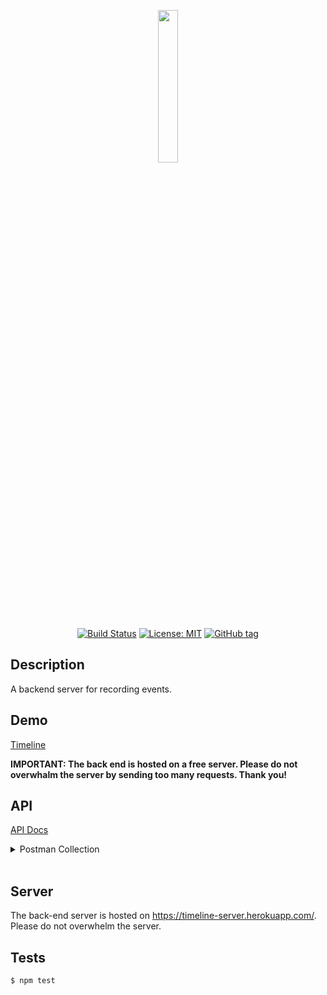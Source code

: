 <p align="center"><img src="https://github.com/senhungwong/timeline-server/blob/master/assets/logo.png" width="25%"></p>

<p align="center">
<a href="https://travis-ci.org/travis-ci/travis-web"><img src="https://travis-ci.org/senhungwong/timeline-server.svg?branch=master" alt="Build Status"></a>
<a href="https://opensource.org/licenses/MIT"><img src="https://img.shields.io/badge/License-MIT-yellow.svg" alt="License: MIT"></a>
<a href="https://github.com/senhungwong/timeline-server/tags"><img src="https://img.shields.io/github/tag/senhungwong/timeline-server.svg" alt="GitHub tag"></a>
</p>

## Description

A backend server for recording events.

## Demo

[Timeline](http://timeline.senhung.net)

**IMPORTANT: The back end is hosted on a free server. Please do not overwhalm the server by sending too many requests. Thank you!**

## API

[API Docs](https://github.com/senhungwong/timeline-server/wiki)

<details>
<summary>Postman Collection</summary>
<pre>
{
	"info": {
		"_postman_id": "d5786fe3-1ca8-4ff8-9947-616fe5b8ee9e",
		"name": "timeline-server",
		"schema": "https://schema.getpostman.com/json/collection/v2.1.0/collection.json"
	},
	"item": [
		{
			"name": "Auth",
			"description": null,
			"item": [
				{
					"name": "Register",
					"event": [
						{
							"listen": "test",
							"script": {
								"id": "d84860e3-bf0e-4912-b81e-a61bafa32a28",
								"type": "text/javascript",
								"exec": [
									"var data = pm.response.json();",
									"pm.environment.set(\"timeline-auth-token\", data.token);"
								]
							}
						}
					],
					"request": {
						"method": "POST",
						"header": [
							{
								"key": "Content-Type",
								"value": "application/json"
							}
						],
						"body": {
							"mode": "raw",
							"raw": "{\n\t\"username\": \"admin\",\n\t\"password\": \"password\"\n}"
						},
						"url": {
							"raw": "{{timeline-host}}/api/v1/auth/register",
							"host": [
								"{{timeline-host}}"
							],
							"path": [
								"api",
								"v1",
								"auth",
								"register"
							]
						}
					},
					"response": []
				},
				{
					"name": "Login",
					"event": [
						{
							"listen": "test",
							"script": {
								"id": "c32a70fe-d0c7-45d7-a9dd-a304f21b6afc",
								"type": "text/javascript",
								"exec": [
									"var data = pm.response.json();",
									"pm.environment.set(\"timeline-auth-token\", data.token);"
								]
							}
						}
					],
					"request": {
						"method": "POST",
						"header": [
							{
								"key": "Content-Type",
								"value": "application/json"
							}
						],
						"body": {
							"mode": "raw",
							"raw": "{\n\t\"username\": \"admin\",\n\t\"password\": \"password\"\n}"
						},
						"url": {
							"raw": "{{timeline-host}}/api/v1/auth/login",
							"host": [
								"{{timeline-host}}"
							],
							"path": [
								"api",
								"v1",
								"auth",
								"login"
							]
						}
					},
					"response": []
				},
				{
					"name": "Username uniqueness check",
					"request": {
						"method": "POST",
						"header": [
							{
								"key": "Content-Type",
								"value": "application/json"
							}
						],
						"body": {
							"mode": "raw",
							"raw": "{\n\t\"username\": \"admin\"\n}"
						},
						"url": {
							"raw": "{{timeline-host}}/api/v1/auth/uniqueness/username",
							"host": [
								"{{timeline-host}}"
							],
							"path": [
								"api",
								"v1",
								"auth",
								"uniqueness",
								"username"
							]
						}
					},
					"response": []
				}
			]
		},
		{
			"name": "Event",
			"description": "",
			"item": [
				{
					"name": "Index event",
					"request": {
						"method": "GET",
						"header": [
							{
								"key": "x-access-token",
								"value": "{{timeline-auth-token}}"
							}
						],
						"body": {},
						"url": {
							"raw": "{{timeline-host}}/api/v1/events",
							"host": [
								"{{timeline-host}}"
							],
							"path": [
								"api",
								"v1",
								"events"
							]
						}
					},
					"response": []
				},
				{
					"name": "Create event",
					"event": [
						{
							"listen": "test",
							"script": {
								"id": "3463d0c7-da0a-4729-b6ff-4798d892bf8c",
								"type": "text/javascript",
								"exec": [
									"var data = pm.response.json();",
									"pm.environment.set(\"timeline-event-id\", data.id);"
								]
							}
						}
					],
					"request": {
						"method": "POST",
						"header": [
							{
								"key": "x-access-token",
								"value": "{{timeline-auth-token}}"
							},
							{
								"key": "Content-Type",
								"value": "application/json"
							}
						],
						"body": {
							"mode": "raw",
							"raw": "{\n  \"title\": \"Test event title\",\n  \"description\": \"My first event\",\n  \"postedAt\": 1531842308024\n}"
						},
						"url": {
							"raw": "{{timeline-host}}/api/v1/events",
							"host": [
								"{{timeline-host}}"
							],
							"path": [
								"api",
								"v1",
								"events"
							]
						}
					},
					"response": []
				},
				{
					"name": "Edit event",
					"request": {
						"method": "PATCH",
						"header": [
							{
								"key": "x-access-token",
								"value": "{{timeline-auth-token}}"
							},
							{
								"key": "Content-Type",
								"value": "application/json"
							}
						],
						"body": {
							"mode": "raw",
							"raw": "{\n  \"title\": \"Test event title changed\",\n  \"description\": \"My first event updated\",\n  \"postedAt\": 1531842308024\n}"
						},
						"url": {
							"raw": "{{timeline-host}}/api/v1/events/:eventId",
							"host": [
								"{{timeline-host}}"
							],
							"path": [
								"api",
								"v1",
								"events",
								":eventId"
							],
							"variable": [
								{
									"key": "eventId",
									"value": "{{timeline-event-id}}"
								}
							]
						}
					},
					"response": []
				},
				{
					"name": "Delete event",
					"request": {
						"method": "DELETE",
						"header": [
							{
								"key": "x-access-token",
								"value": "{{timeline-auth-token}}"
							},
							{
								"key": "Content-Type",
								"value": "application/json"
							}
						],
						"body": {
							"mode": "raw",
							"raw": ""
						},
						"url": {
							"raw": "{{timeline-host}}/api/v1/events/:eventId",
							"host": [
								"{{timeline-host}}"
							],
							"path": [
								"api",
								"v1",
								"events",
								":eventId"
							],
							"variable": [
								{
									"key": "eventId",
									"value": "{{timeline-event-id}}"
								}
							]
						}
					},
					"response": []
				}
			]
		},
		{
			"name": "Tag",
			"description": "",
			"item": [
				{
					"name": "Index tag",
					"request": {
						"method": "GET",
						"header": [
							{
								"key": "x-access-token",
								"value": "{{timeline-auth-token}}"
							}
						],
						"body": {},
						"url": {
							"raw": "{{timeline-host}}/api/v1/tags",
							"host": [
								"{{timeline-host}}"
							],
							"path": [
								"api",
								"v1",
								"tags"
							]
						}
					},
					"response": []
				},
				{
					"name": "Create tag",
					"event": [
						{
							"listen": "test",
							"script": {
								"id": "66a9c89e-549d-4d82-a5bb-c0f31bf6b5b9",
								"type": "text/javascript",
								"exec": [
									"var data = pm.response.json();",
									"pm.environment.set(\"timeline-tag-id\", data.id);"
								]
							}
						}
					],
					"request": {
						"method": "POST",
						"header": [
							{
								"key": "x-access-token",
								"value": "{{timeline-auth-token}}"
							},
							{
								"key": "Content-Type",
								"value": "application/json"
							}
						],
						"body": {
							"mode": "raw",
							"raw": "{\n    \"name\": \"Test tag name\",\n    \"description\": \"My first tag\",\n    \"color\": \"#FFFFFF\"\n}"
						},
						"url": {
							"raw": "{{timeline-host}}/api/v1/tags",
							"host": [
								"{{timeline-host}}"
							],
							"path": [
								"api",
								"v1",
								"tags"
							]
						}
					},
					"response": []
				},
				{
					"name": "Edit tag",
					"request": {
						"method": "PATCH",
						"header": [
							{
								"key": "x-access-token",
								"value": "{{timeline-auth-token}}"
							},
							{
								"key": "Content-Type",
								"value": "application/json"
							}
						],
						"body": {
							"mode": "raw",
							"raw": "{\n  \"name\": \"Tag name change\",\n  \"description\": \"Tag description change\",\n  \"color\": \"#000000\"\n}"
						},
						"url": {
							"raw": "{{timeline-host}}/api/v1/tags/:tagId",
							"host": [
								"{{timeline-host}}"
							],
							"path": [
								"api",
								"v1",
								"tags",
								":tagId"
							],
							"variable": [
								{
									"key": "tagId",
									"value": "{{timeline-tag-id}}"
								}
							]
						}
					},
					"response": []
				},
				{
					"name": "Delete tag",
					"request": {
						"method": "DELETE",
						"header": [
							{
								"key": "x-access-token",
								"value": "{{timeline-auth-token}}"
							},
							{
								"key": "Content-Type",
								"value": "application/json"
							}
						],
						"body": {
							"mode": "raw",
							"raw": ""
						},
						"url": {
							"raw": "{{timeline-host}}/api/v1/tags/:tagId",
							"host": [
								"{{timeline-host}}"
							],
							"path": [
								"api",
								"v1",
								"tags",
								":tagId"
							],
							"variable": [
								{
									"key": "tagId",
									"value": "{{timeline-tag-id}}"
								}
							]
						}
					},
					"response": []
				}
			]
		}
	]
}
</pre>
</details><br/>

## Server

The back-end server is hosted on https://timeline-server.herokuapp.com/. Please do not overwhelm the server.

## Tests

```bash
$ npm test
```
